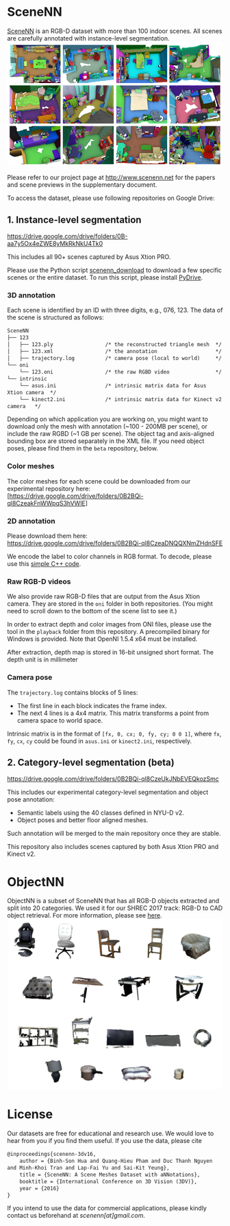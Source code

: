 # SceneNN
[SceneNN](http://scenenn.net) is an RGB-D dataset with more than 100 indoor scenes. All scenes are carefully annotated with instance-level segmentation. 
![](images/teaser.png?raw=true)

Please refer to our project page at http://www.scenenn.net for the papers and scene previews in the supplementary document. 

To access the dataset, please use following repositories on Google Drive:

## 1. Instance-level segmentation
https://drive.google.com/drive/folders/0B-aa7y5Ox4eZWE8yMkRkNkU4Tk0

This includes all 90+ scenes captured by Asus Xtion PRO. 

Please use the Python script [scenenn_download](download/scenenn_download.py) to download a few specific scenes or the entire dataset. To run this script, please install [PyDrive](https://pypi.python.org/pypi/PyDrive). 

### 3D annotation
Each scene is identified by an ID with three digits, e.g., 076, 123. The data of the scene is structured as follows: 

```
SceneNN
├── 123
│   ├── 123.ply                 /* the reconstructed triangle mesh  */
│   ├── 123.xml                 /* the annotation                   */
│   ├── trajectory.log          /* camera pose (local to world)     */
└── oni
    └── 123.oni                 /* the raw RGBD video               */
└── intrinsic
    └── asus.ini                /* intrinsic matrix data for Asus Xtion camera  */
	└── kinect2.ini             /* intrinsic matrix data for Kinect v2 camera   */
```

Depending on which application you are working on, you might want to download only the mesh with annotation (~100 - 200MB per scene), or include the raw RGBD (~1 GB per scene). 
The object tag and axis-aligned bounding box are stored separately in the XML file. If you need object poses, please find them in the `beta` repository, below. 

### Color meshes 
The color meshes for each scene could be downloaded from our experimental repository here: [https://drive.google.com/drive/folders/0B2BQi-ql8CzeakFnWWpqS3hVWlE]

### 2D annotation 
Please download them here: https://drive.google.com/drive/folders/0B2BQi-ql8CzeaDNQQXNmZHdnSFE

We encode the label to color channels in RGB format. To decode, please use this [simple C++ code](https://github.com/scenenn/shrec17/tree/master/mask_from_label). 

### Raw RGB-D videos 
We also provide raw RGB-D files that are output from the Asus Xtion camera. They are stored in the `oni` folder in both repositories. (You might need to scroll down to the bottom of the scene list to see it.) 

In order to extract depth and color images from ONI files, please use the tool in the `playback` folder from this repository. 
A precompiled binary for Windows is provided. Note that OpenNI 1.5.4 x64 must be installed.  

After extraction, depth map is stored in 16-bit unsigned short format. The depth unit is in millimeter

### Camera pose 
 
The `trajectory.log` contains blocks of 5 lines:
- The first line in each block indicates the frame index. 
- The next 4 lines is a 4x4 matrix. This matrix transforms a point from camera space to world space.

Intrinsic matrix is in the format of `[fx, 0, cx; 0, fy, cy; 0 0 1]`, where `fx`, `fy`, `cx`, `cy` could be found in `asus.ini` or `kinect2.ini`, respectively. 

## 2. Category-level segmentation (beta)
https://drive.google.com/drive/folders/0B2BQi-ql8CzeUkJNbEVEQkozSmc

This includes our experimental category-level segmentation and object pose annotation: 

* Semantic labels using the 40 classes defined in NYU-D v2.
* Object poses and better floor aligned meshes. 

Such annotation will be merged to the main repository once they are stable. 

This repository also includes scenes captured by both Asus Xtion PRO and Kinect v2. 

# ObjectNN 
ObjectNN is a subset of SceneNN that has all RGB-D objects extracted and split into 20 categories. We used it for our SHREC 2017 track: RGB-D to CAD object retrieval. 
For more information, please see [here](http://people.sutd.edu.sg/~saikit/projects/sceneNN/shrec17/index.html). 
![](images/objects.png?raw=true)

# License 
Our datasets are free for educational and research use. We would love to hear from you if you find them useful. If you use the data, please cite
```
@inproceedings{scenenn-3dv16,
    author = {Binh-Son Hua and Quang-Hieu Pham and Duc Thanh Nguyen and Minh-Khoi Tran and Lap-Fai Yu and Sai-Kit Yeung},
    title = {SceneNN: A Scene Meshes Dataset with aNNotations},
    booktitle = {International Conference on 3D Vision (3DV)},
    year = {2016}
}
```

If you intend to use the data for commercial applications, please kindly contact us beforehand at *scenenn[at]gmail.com*. 

